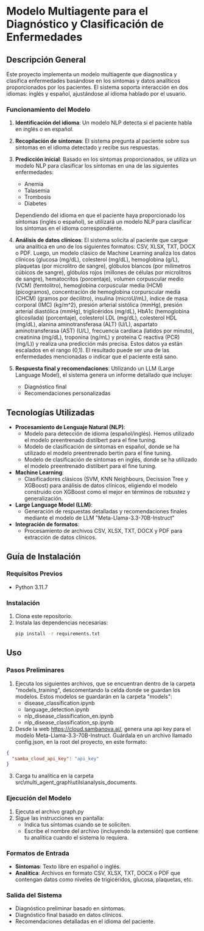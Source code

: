 # Modelo Multiagente para el Diagnóstico y Clasificación de Enfermedades

## Descripción General
Este proyecto implementa un modelo multiagente que diagnostica y clasifica enfermedades basándose en los síntomas y datos analíticos proporcionados por los pacientes. El sistema soporta interacción en dos idiomas: inglés y español, ajustándose al idioma hablado por el usuario.

### Funcionamiento del Modelo
1. **Identificación del idioma**: Un modelo NLP detecta si el paciente habla en inglés o en español.
2. **Recopilación de síntomas**: El sistema pregunta al paciente sobre sus síntomas en el idioma detectado y recibe sus respuestas.
3. **Predicción inicial**: Basado en los síntomas proporcionados, se utiliza un modelo NLP para clasificar los síntomas en una de las siguientes enfermedades:
   - Anemia
   - Talasemia
   - Trombosis
   - Diabetes

    Dependiendo del idioma en que el paciente haya proporcionado los síntomas (inglés o español), se utilizará un modelo NLP para clasificar los síntomas en el idioma correspondiente.

4. **Análisis de datos clínicos**: El sistema solicita al paciente que cargue una analítica en uno de los siguientes formatos: CSV, XLSX, TXT, DOCX o PDF. Luego, un modelo clásico de Machine Learning analiza los datos clínicos (glucosa (mg/dL), colesterol (mg/dL), hemoglobina (g/L), plaquetas (por microlitro de sangre), glóbulos blancos (por milímetros cúbicos de sangre), glóbulos rojos (millones de células por microlitros de sangre), hematocritos (porcentaje), volumen corpuscular medio (VCM) (femtolitro), hemoglobina corpuscular media (HCM) (picogramos), concentración de hemoglobina corpurscular media (CHCM) (gramos por decilitro), insulina (microU/mL), índice de masa corporal (IMC) (kg/m^2), presión arterial sistólica (mmHg), presión arterial diastólica (mmHg), triglicéridos (mg/dL), HbA1c (hemoglobina glicosilada) (porcentaje), colesterol LDL (mg/dL), colesterol HDL (mg/dL), alanina aminotransferasa (ALT) (U/L), aspartato aminotransferasa (AST) (U/L), frecuencia cardiaca (latidos por minuto), creatinina (mg/dL), troponina (ng/mL) y proteína C reactiva (PCR) (mg/L)) y realiza una predicción más precisa. Estos datos ya están escalados en el rango (0,1). El resultado puede ser una de las enfermedades mencionadas o indicar que el paciente está sano.

5. **Respuesta final y recomendaciones**: Utilizando un LLM (Large Language Model), el sistema genera un informe detallado que incluye:
   - Diagnóstico final
   - Recomendaciones personalizadas


## Tecnologías Utilizadas
- **Procesamiento de Lenguaje Natural (NLP)**:
  - Modelo para detección de idioma (español/inglés). Hemos utilizado el modelo preentrenado distilbert para el fine tuning.
  - Modelo de clasificación de síntomas en español, donde se ha utilizado el modelo preentrenado bertin para el fine tuning.
  - Modelo de clasificación de síntomas en inglés, donde se ha utilizado el modelo preentrenado distilbert para el fine tuning.
- **Machine Learning**:
  - Clasificadores clásicos (SVM, KNN Neighbours, Decission Tree y XGBoost) para análisis de datos clínicos, eligiendo el modelo construido con XGBoost como el mejor en términos de robustez y generalización.
- **Large Language Model (LLM)**:
  - Generación de respuestas detalladas y recomendaciones finales mediante el modelo de LLM "Meta-Llama-3.3-70B-Instruct"
- **Integración de formatos**:
  - Procesamiento de archivos CSV, XLSX, TXT, DOCX y PDF para extracción de datos clínicos.


## Guía de Instalación
### Requisitos Previos
- Python 3.11.7

### Instalación
1. Clona este repositorio.
2. Instala las dependencias necesarias:
   ```bash
   pip install -r requirements.txt
   ```


## Uso
### Pasos Preliminares
1. Ejecuta los siguientes archivos, que se encuentran dentro de la carpeta "models_training", descomentando la celda donde se guardan los modelos. Estos modelos se guardarán en la carpeta "models":
   - disease_classification.ipynb
   - language_detection.ipynb
   - nlp_disease_classification_en.ipynb
   - nlp_disease_classification_sp.ipynb
2. Desde la web https://cloud.sambanova.ai/, genera una api key para el modelo Meta-Llama-3.3-70B-Instruct. Guárdala en un archivo llamado config.json, en la root del proyecto, en este formato:

```json
{
  "samba_cloud_api_key": "api_key"
}
   ```
3. Carga tu analítica en la carpeta src\multi_agent_graph\utils\analysis_documents.
### Ejecución del Modelo
1. Ejecuta el archivo graph.py
2. Sigue las instrucciones en pantalla:
   - Indica tus síntomas cuando se te soliciten.
   - Escribe el nombre del archivo (incluyendo la extensión) que contiene tu analítica cuando el sistema lo requiera.

### Formatos de Entrada
- **Síntomas**: Texto libre en español o inglés.
- **Analítica**: Archivos en formato CSV, XLSX, TXT, DOCX o PDF que contengan datos como niveles de trigicéridos, glucosa, plaquetas, etc.

### Salida del Sistema
- Diagnóstico preliminar basado en síntomas.
- Diagnóstico final basado en datos clínicos.
- Recomendaciones detalladas en el idioma del paciente.



  